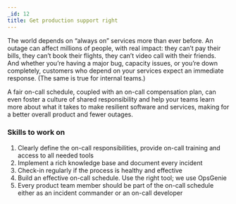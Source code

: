 ```yaml
---
_id: 12
title: Get production support right
---
```


The world depends on “always on” services more than ever before. An outage can affect millions of people, with real impact: they can’t pay their bills, they can’t book their flights, they can’t video call with their friends. And whether you’re having a major bug, capacity issues, or you’re down completely, customers who depend on your services expect an immediate response. (The same is true for internal teams.)

A fair on-call schedule, coupled with an on-call compensation plan, can even foster a culture of shared responsibility and help your teams learn more about what it takes to make resilient software and services, making for a better overall product and fewer outages.

<h3>Skills to work on </h3>

1. Clearly define the on-call responsibilities, provide on-call training and access to all needed tools
1. Implement a rich knowledge base and document every incident 
1. Check-in regularly if the process is healthy and effective 
1. Build an effective on-call schedule. Use the right tool; we use OpsGenie
1. Every product team member should be part of the on-call schedule either as an incident commander or an on-call developer
